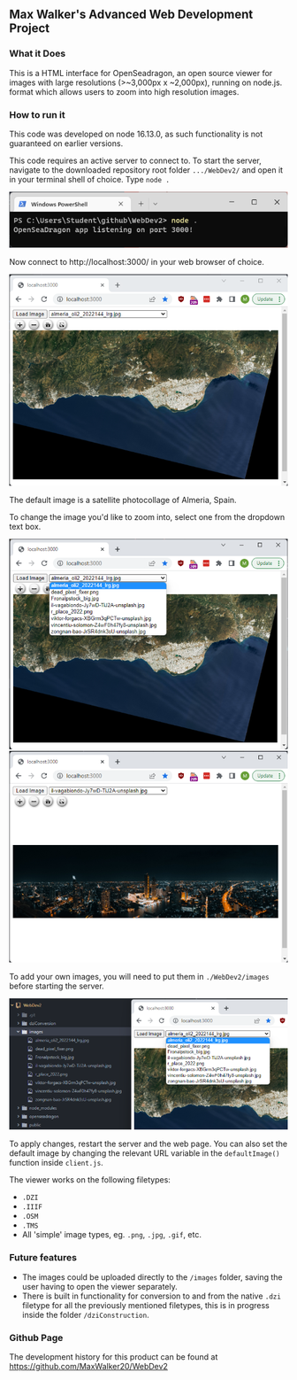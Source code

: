 ## Max Walker's Advanced Web Development Project
### What it Does

This is a HTML interface for OpenSeadragon, an open source viewer for images with large resolutions (>~3,000px x ~2,000px), running on node.js. format which allows users to zoom into high resolution images.

### How to run it

This code was developed on node 16.13.0, as such functionality is not guaranteed on earlier versions.

This code requires an active server to connect to. To start the server, navigate to the downloaded repository root folder `.../WebDev2/` and open it in your terminal shell of choice. Type `node .` 

![Alt text](./readmescreenshots/000a_serverStartup.png "Server initialisation")

Now connect to http://localhost:3000/ in your web browser of choice. 

![Alt text](./readmescreenshots/001almeria.png "The landing page")

The default image is a satellite photocollage of Almeria, Spain. 

To change the image you'd like to zoom into, select one from the dropdown text box.


![Alt text](./readmescreenshots/002dropdown.png "The selection of images")
![Alt text](./readmescreenshots/004changedFile.png "A different file")

To add your own images, you will need to put them in `./WebDev2/images` before starting the server. 

![Alt text](./readmescreenshots/003files.png "These are the files represented inside the select element")

To apply changes, restart the server and the web page. You can also set the default image by changing the relevant URL variable in the `defaultImage()` function inside `client.js`.

The viewer works on the following filetypes: 
 - `.DZI`
 - `.IIIF`
 - `.OSM`
 - `.TMS`
 - All 'simple' image types, eg. `.png`, `.jpg`, `.gif`, etc.

### Future features
 - The images could be uploaded directly to the `/images` folder, saving the user having to open the viewer separately.
 - There is built in functionality for conversion to and from the native `.dzi` filetype for all the previously mentioned filetypes, this is in progress inside the folder `/dziConstruction`.

### Github Page
The development history for this product can be found at https://github.com/MaxWalker20/WebDev2